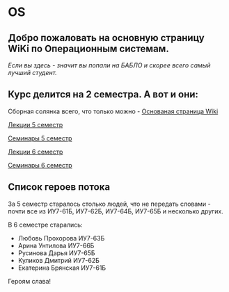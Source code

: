 # OS
## Добро пожаловать на основную страницу WiKi по Операционным системам. 

*Если вы здесь - значит вы попали на БАБЛО и скорее всего самый лучший студент.*

## Курс делится на 2 семестра. А вот и они:

Сборная солянка всего, что только можно - [Основаная страница Wiki][home_page]

[Лекции 5 семестр][5_lec_fast]

[Семинары 5 семестр][5_sem_fast]

[Лекции 6 семестр][6_lec_fast]

[Семинары 6 семестр][6_sem_fast]

 [dill]: <https://github.com/joemccann/dillinger>
 [5_lec_fast]: <https://github.com/chrislvt/OS/wiki/%D0%9B%D0%B5%D0%BA%D1%86%D0%B8%D0%B8.-%D0%9A%D1%80%D0%B0%D1%82%D0%BA%D0%BE%D0%B5-%D1%81%D0%BE%D0%B4%D0%B5%D1%80%D0%B6%D0%B0%D0%BD%D0%B8%D0%B5>
 [6_lec_fast]: <https://github.com/chrislvt/OS/wiki/%D0%94%D1%80%D1%83%D0%B3%D0%B8%D0%B5-%D0%BB%D0%B5%D0%BA%D1%86%D0%B8%D0%B8.-%D0%9A%D1%80%D0%B0%D1%82%D0%BA%D0%BE%D0%B5-%D1%81%D0%BE%D0%B4%D0%B5%D1%80%D0%B6%D0%B0%D0%BD%D0%B8%D0%B5.>
 [home_page]:<https://github.com/chrislvt/OS/wiki>

 [5_sem_fast]:<http://google.com>
 [6_sem_fast]:<http://google.com>

## Список героев потока

За 5 семестр старалось столько людей, что не передать словами - почти все из ИУ7-61Б, ИУ7-62Б, ИУ7-64Б, ИУ7-65Б и несколько других.

В 6 семестре старались:

- Любовь Прохорова ИУ7-63Б
- Арина Унтилова ИУ7-66Б
- Русинова Дарья ИУ7-65Б
- Куликов Дмитрий ИУ7-62Б
- Екатерина Брянская ИУ7-61Б

Героям слава!
